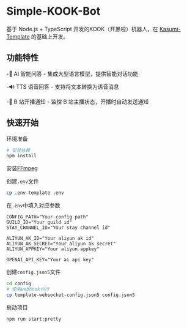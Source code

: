 # Simple-KOOK-Bot

基于 Node.js + TypeScript 开发的KOOK（开黑啦）机器人，在 [Kasumi-Template](https://github.com/IonicCompound/kasumi-template) 的基础上开发。

## 功能特性
-🤖 AI 智能问答 - 集成大型语言模型，提供智能对话功能

-🔊 TTS 语音回答 - 支持将文本转换为语音消息

-📢 B 站开播通知 - 监控 B 站主播状态，开播时自动发送通知

## 快速开始
环境准备
```bash
# 安装依赖
npm install
```
安装[FFmpeg](https://ffmpeg.org/download.html)

创建`.env`文件
```bash
cp .env-template .env
```
在`.env`中填入对应参数
```
CONFIG_PATH="Your config path"
GUILD_ID="Your guild id"
STAY_CHANNEL_ID="Your stay channel id"

ALIYUN_AK_ID="Your aliyun ak id"
ALIYUN_AK_SECRET="Your aliyun ak secret"
ALIYUN_APPKEY="Your aliyun appkey"

OPENAI_API_KEY="Your ai api key"
```
创建`config.json5`文件
```bash
cd config
# 使用webhook也行
cp template-websocket-config.json5 config.json5
```
启动项目
```bash
npm run start:pretty
```